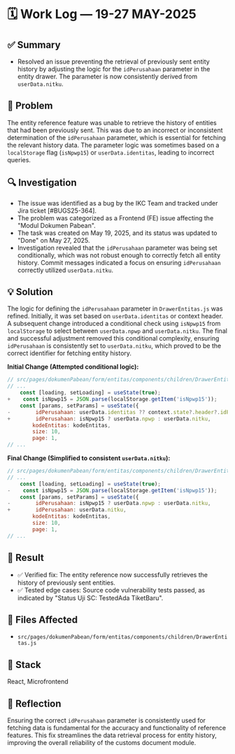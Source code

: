 # 🗓️ Work Log — 19-27 MAY-2025

## ✅ Summary

  - Resolved an issue preventing the retrieval of previously sent entity history by adjusting the logic for the `idPerusahaan` parameter in the entity drawer. The parameter is now consistently derived from `userData.nitku`.

## 🧠 Problem

The entity reference feature was unable to retrieve the history of entities that had been previously sent. This was due to an incorrect or inconsistent determination of the `idPerusahaan` parameter, which is essential for fetching the relevant history data. The parameter logic was sometimes based on a `localStorage` flag (`isNpwp15`) or `userData.identitas`, leading to incorrect queries.

## 🔍 Investigation

  - The issue was identified as a bug by the IKC Team and tracked under Jira ticket [#BUGS25-364].
  - The problem was categorized as a Frontend (FE) issue affecting the "Modul Dokumen Pabean".
  - The task was created on May 19, 2025, and its status was updated to "Done" on May 27, 2025.
  - Investigation revealed that the `idPerusahaan` parameter was being set conditionally, which was not robust enough to correctly fetch all entity history. Commit messages indicated a focus on ensuring `idPerusahaan` correctly utilized `userData.nitku`.

## 💡 Solution

The logic for defining the `idPerusahaan` parameter in `DrawerEntitas.js` was refined. Initially, it was set based on `userData.identitas` or context header. A subsequent change introduced a conditional check using `isNpwp15` from `localStorage` to select between `userData.npwp` and `userData.nitku`. The final and successful adjustment removed this conditional complexity, ensuring `idPerusahaan` is consistently set to `userData.nitku`, which proved to be the correct identifier for fetching entity history.

**Initial Change (Attempted conditional logic):**

```js
// src/pages/dokumenPabean/form/entitas/components/children/DrawerEntitas.js
// ...
    const [loading, setLoading] = useState(true);
+    const isNpwp15 = JSON.parse(localStorage.getItem('isNpwp15'));
    const [params, setParams] = useState({
-        idPerusahaan: userData.identitas ?? context.state?.header?.idPerusahaan,
+        idPerusahaan: isNpwp15 ? userData.npwp : userData.nitku,
        kodeEntitas: kodeEntitas,
        size: 10,
        page: 1,
// ...
```

**Final Change (Simplified to consistent `userData.nitku`):**

```js
// src/pages/dokumenPabean/form/entitas/components/children/DrawerEntitas.js
// ...
    const [loading, setLoading] = useState(true);
-    const isNpwp15 = JSON.parse(localStorage.getItem('isNpwp15'));
    const [params, setParams] = useState({
-        idPerusahaan: isNpwp15 ? userData.npwp : userData.nitku,
+        idPerusahaan: userData.nitku,
        kodeEntitas: kodeEntitas,
        size: 10,
        page: 1,
// ...
```

## 🧪 Result

  - ✅ Verified fix: The entity reference now successfully retrieves the history of previously sent entities.
  - ✅ Tested edge cases: Source code vulnerability tests passed, as indicated by "Status Uji SC: TestedAda TiketBaru".

## 📁 Files Affected

  - `src/pages/dokumenPabean/form/entitas/components/children/DrawerEntitas.js`

## 🔧 Stack

React, Microfrontend

## 🧠 Reflection

Ensuring the correct `idPerusahaan` parameter is consistently used for fetching data is fundamental for the accuracy and functionality of reference features. This fix streamlines the data retrieval process for entity history, improving the overall reliability of the customs document module.